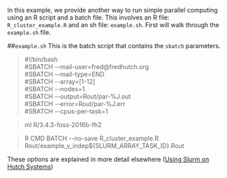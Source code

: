 In this example, we provide another way to run simple parallel computing using an R script and a batch file. This involves an R file: `R_cluster_example.R` and an sh file: `example.sh`. First will walk through the `example.sh` file. 

##`example.sh`
This is the batch script that contains the `sbatch` parameters.

>#!/bin/bash<br/>
>#SBATCH --mail-user=<span>fred</span>@fredhutch.org <br/>
>#SBATCH --mail-type=END<br/>
>#SBATCH --array=[1-12]<br/>
>#SBATCH --nodes=1<br/>
>#SBATCH --output=Rout/par-%J.out<br/>
>#SBATCH --error=Rout/par-%J.err<br/>
>#SBATCH --cpus-per-task=1<br/>

>ml R/3.4.3-foss-2016b-fh2<br/>

>R CMD BATCH --no-save  R_cluster_example.R Rout/example_v_indep${SLURM_ARRAY_TASK_ID}.Rout<br/>

These options are explained in more detail elsewhere ([Using Slurm on Hutch Systems](#FredHutch/cluster_rhinoGizmo.md))
